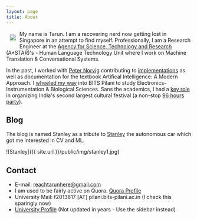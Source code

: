 ```yaml
---
layout: page
title: About
---
```


<img style="float: left;margin: 10px;" src="{{ site.url }}/public/img/instaprofile.jpg"> My name is Tarun. I am a recovering nerd now getting lost in Singapore in an attempt to find myself. Professionally, I am a Research Engineer at the [Agency for Science, Technology and Research](https://www.a-star.edu.sg/) (A*STAR)'s - Human Language Technology Unit where I work on Machine Translation & Conversational Systems.

In the past, I worked with [Peter Norvig](https://en.wikipedia.org/wiki/Peter_Norvig) contributing to [implementations](https://github.com/aimacode/aima-python) as well as documentation for the textbook Artifical Intelligence: A Modern Approach. I [wheeled my way](https://www.businessinsider.sg/inside-most-exclusive-college-2017-6/?r=US&IR=T) into BITS Pilani to study Electronics-Instrumentation & Biological Sciences. Sans the academics, I had a [key role](https://epcbits.wordpress.com/2016/10/16/department-of-visual-media/) in organizing India's second largest cultural festival (a non-stop [96 hours party](https://www.youtube.com/watch?v=rh7WkyNXNRE)).

## Blog

The blog is named Stanley as a tribute to [Stanley](https://en.wikipedia.org/wiki/Stanley_%28vehicle%29)  the autonomous car which got me interested in CV and ML.

![Stanley]({{ site.url }}/public/img/stanley1.jpg)

## Contact

* E-mail: reachtarunhere@gmail.com
* I ~~am~~ used to be fairly active on Quora. [Quora Profile](https://www.quora.com/profile/Tarun-Kumar-27)
* University Mail: f2013817 [AT] pilani.bits-pilani.ac.in (I check this sparingly now)
* [University Profile](http://www.bits-pilani.ac.in/spp/f2013817) (Not updated in years - Use the sidebar instead)
